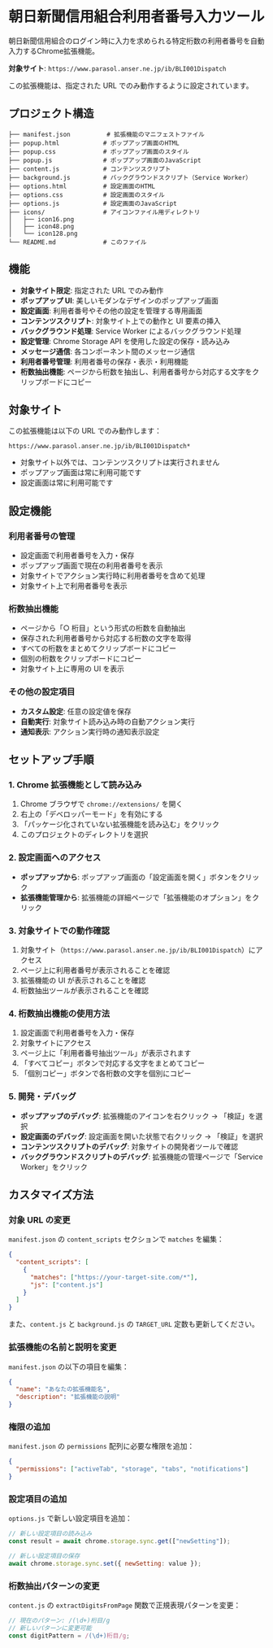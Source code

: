 # 朝日新聞信用組合利用者番号入力ツール

朝日新聞信用組合のログイン時に入力を求められる特定桁数の利用者番号を自動入力するChrome拡張機能。

**対象サイト**: `https://www.parasol.anser.ne.jp/ib/BLI001Dispatch`

この拡張機能は、指定された URL でのみ動作するように設定されています。

## プロジェクト構造

```
├── manifest.json          # 拡張機能のマニフェストファイル
├── popup.html            # ポップアップ画面のHTML
├── popup.css             # ポップアップ画面のスタイル
├── popup.js              # ポップアップ画面のJavaScript
├── content.js            # コンテンツスクリプト
├── background.js         # バックグラウンドスクリプト（Service Worker）
├── options.html          # 設定画面のHTML
├── options.css           # 設定画面のスタイル
├── options.js            # 設定画面のJavaScript
├── icons/                # アイコンファイル用ディレクトリ
│   ├── icon16.png
│   ├── icon48.png
│   └── icon128.png
└── README.md             # このファイル
```

## 機能

- **対象サイト限定**: 指定された URL でのみ動作
- **ポップアップ UI**: 美しいモダンなデザインのポップアップ画面
- **設定画面**: 利用者番号やその他の設定を管理する専用画面
- **コンテンツスクリプト**: 対象サイト上での動作と UI 要素の挿入
- **バックグラウンド処理**: Service Worker によるバックグラウンド処理
- **設定管理**: Chrome Storage API を使用した設定の保存・読み込み
- **メッセージ通信**: 各コンポーネント間のメッセージ通信
- **利用者番号管理**: 利用者番号の保存・表示・利用機能
- **桁数抽出機能**: ページから桁数を抽出し、利用者番号から対応する文字をクリップボードにコピー

## 対象サイト

この拡張機能は以下の URL でのみ動作します：

```
https://www.parasol.anser.ne.jp/ib/BLI001Dispatch*
```

- 対象サイト以外では、コンテンツスクリプトは実行されません
- ポップアップ画面は常に利用可能です
- 設定画面は常に利用可能です

## 設定機能

### 利用者番号の管理

- 設定画面で利用者番号を入力・保存
- ポップアップ画面で現在の利用者番号を表示
- 対象サイトでアクション実行時に利用者番号を含めて処理
- 対象サイト上で利用者番号を表示

### 桁数抽出機能

- ページから「○ 桁目」という形式の桁数を自動抽出
- 保存された利用者番号から対応する桁数の文字を取得
- すべての桁数をまとめてクリップボードにコピー
- 個別の桁数をクリップボードにコピー
- 対象サイト上に専用の UI を表示

### その他の設定項目

- **カスタム設定**: 任意の設定値を保存
- **自動実行**: 対象サイト読み込み時の自動アクション実行
- **通知表示**: アクション実行時の通知表示設定

## セットアップ手順

### 1. Chrome 拡張機能として読み込み

1. Chrome ブラウザで `chrome://extensions/` を開く
2. 右上の「デベロッパーモード」を有効にする
3. 「パッケージ化されていない拡張機能を読み込む」をクリック
4. このプロジェクトのディレクトリを選択

### 2. 設定画面へのアクセス

- **ポップアップから**: ポップアップ画面の「設定画面を開く」ボタンをクリック
- **拡張機能管理から**: 拡張機能の詳細ページで「拡張機能のオプション」をクリック

### 3. 対象サイトでの動作確認

1. 対象サイト（`https://www.parasol.anser.ne.jp/ib/BLI001Dispatch`）にアクセス
2. ページ上に利用者番号が表示されることを確認
3. 拡張機能の UI が表示されることを確認
4. 桁数抽出ツールが表示されることを確認

### 4. 桁数抽出機能の使用方法

1. 設定画面で利用者番号を入力・保存
2. 対象サイトにアクセス
3. ページ上に「利用者番号抽出ツール」が表示されます
4. 「すべてコピー」ボタンで対応する文字をまとめてコピー
5. 「個別コピー」ボタンで各桁数の文字を個別にコピー

### 5. 開発・デバッグ

- **ポップアップのデバッグ**: 拡張機能のアイコンを右クリック → 「検証」を選択
- **設定画面のデバッグ**: 設定画面を開いた状態で右クリック → 「検証」を選択
- **コンテンツスクリプトのデバッグ**: 対象サイトの開発者ツールで確認
- **バックグラウンドスクリプトのデバッグ**: 拡張機能の管理ページで「Service Worker」をクリック

## カスタマイズ方法

### 対象 URL の変更

`manifest.json` の `content_scripts` セクションで `matches` を編集：

```json
{
  "content_scripts": [
    {
      "matches": ["https://your-target-site.com/*"],
      "js": ["content.js"]
    }
  ]
}
```

また、`content.js` と `background.js` の `TARGET_URL` 定数も更新してください。

### 拡張機能の名前と説明を変更

`manifest.json` の以下の項目を編集：

```json
{
  "name": "あなたの拡張機能名",
  "description": "拡張機能の説明"
}
```

### 権限の追加

`manifest.json` の `permissions` 配列に必要な権限を追加：

```json
{
  "permissions": ["activeTab", "storage", "tabs", "notifications"]
}
```

### 設定項目の追加

`options.js` で新しい設定項目を追加：

```javascript
// 新しい設定項目の読み込み
const result = await chrome.storage.sync.get(["newSetting"]);

// 新しい設定項目の保存
await chrome.storage.sync.set({ newSetting: value });
```

### 桁数抽出パターンの変更

`content.js` の `extractDigitsFromPage` 関数で正規表現パターンを変更：

```javascript
// 現在のパターン: /(\d+)桁目/g
// 新しいパターンに変更可能
const digitPattern = /(\d+)桁目/g;
```
